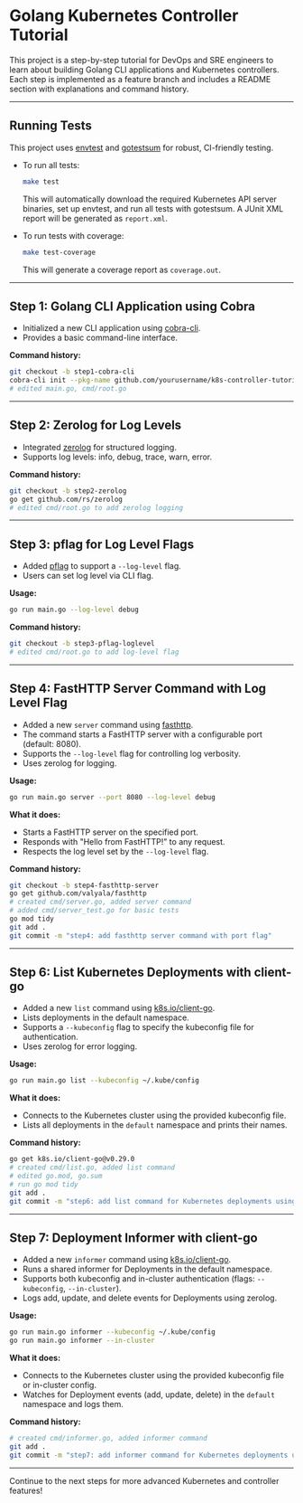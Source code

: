 # Golang Kubernetes Controller Tutorial

This project is a step-by-step tutorial for DevOps and SRE engineers to learn about building Golang CLI applications and Kubernetes controllers. Each step is implemented as a feature branch and includes a README section with explanations and command history.

---

## Running Tests

This project uses [envtest](https://book.kubebuilder.io/reference/envtest.html) and [gotestsum](https://github.com/gotestyourself/gotestsum) for robust, CI-friendly testing.

- To run all tests:
  ```sh
  make test
  ```
  This will automatically download the required Kubernetes API server binaries, set up envtest, and run all tests with gotestsum. A JUnit XML report will be generated as `report.xml`.

- To run tests with coverage:
  ```sh
  make test-coverage
  ```
  This will generate a coverage report as `coverage.out`.

---

## Step 1: Golang CLI Application using Cobra

- Initialized a new CLI application using [cobra-cli](https://github.com/spf13/cobra).
- Provides a basic command-line interface.

**Command history:**
```sh
git checkout -b step1-cobra-cli
cobra-cli init --pkg-name github.com/yourusername/k8s-controller-tutorial
# edited main.go, cmd/root.go
```

---

## Step 2: Zerolog for Log Levels

- Integrated [zerolog](https://github.com/rs/zerolog) for structured logging.
- Supports log levels: info, debug, trace, warn, error.

**Command history:**
```sh
git checkout -b step2-zerolog
go get github.com/rs/zerolog
# edited cmd/root.go to add zerolog logging
```

---

## Step 3: pflag for Log Level Flags

- Added [pflag](https://github.com/spf13/pflag) to support a `--log-level` flag.
- Users can set log level via CLI flag.

**Usage:**
```sh
go run main.go --log-level debug
```

**Command history:**
```sh
git checkout -b step3-pflag-loglevel
# edited cmd/root.go to add log-level flag
```

---

## Step 4: FastHTTP Server Command with Log Level Flag

- Added a new `server` command using [fasthttp](https://github.com/valyala/fasthttp).
- The command starts a FastHTTP server with a configurable port (default: 8080).
- Supports the `--log-level` flag for controlling log verbosity.
- Uses zerolog for logging.

**Usage:**
```sh
go run main.go server --port 8080 --log-level debug
```

**What it does:**
- Starts a FastHTTP server on the specified port.
- Responds with "Hello from FastHTTP!" to any request.
- Respects the log level set by the `--log-level` flag.

**Command history:**
```sh
git checkout -b step4-fasthttp-server
go get github.com/valyala/fasthttp
# created cmd/server.go, added server command
# added cmd/server_test.go for basic tests
go mod tidy
git add .
git commit -m "step4: add fasthttp server command with port flag"
```

---

## Step 6: List Kubernetes Deployments with client-go

- Added a new `list` command using [k8s.io/client-go](https://github.com/kubernetes/client-go).
- Lists deployments in the default namespace.
- Supports a `--kubeconfig` flag to specify the kubeconfig file for authentication.
- Uses zerolog for error logging.

**Usage:**
```sh
go run main.go list --kubeconfig ~/.kube/config
```

**What it does:**
- Connects to the Kubernetes cluster using the provided kubeconfig file.
- Lists all deployments in the `default` namespace and prints their names.

**Command history:**
```sh
go get k8s.io/client-go@v0.29.0
# created cmd/list.go, added list command
# edited go.mod, go.sum
# run go mod tidy
git add .
git commit -m "step6: add list command for Kubernetes deployments using client-go"
```

---

## Step 7: Deployment Informer with client-go

- Added a new `informer` command using [k8s.io/client-go](https://github.com/kubernetes/client-go).
- Runs a shared informer for Deployments in the default namespace.
- Supports both kubeconfig and in-cluster authentication (flags: `--kubeconfig`, `--in-cluster`).
- Logs add, update, and delete events for Deployments using zerolog.

**Usage:**
```sh
go run main.go informer --kubeconfig ~/.kube/config
go run main.go informer --in-cluster
```

**What it does:**
- Connects to the Kubernetes cluster using the provided kubeconfig file or in-cluster config.
- Watches for Deployment events (add, update, delete) in the `default` namespace and logs them.

**Command history:**
```sh
# created cmd/informer.go, added informer command
git add .
git commit -m "step7: add informer command for Kubernetes deployments using client-go"
```

---

Continue to the next steps for more advanced Kubernetes and controller features! 